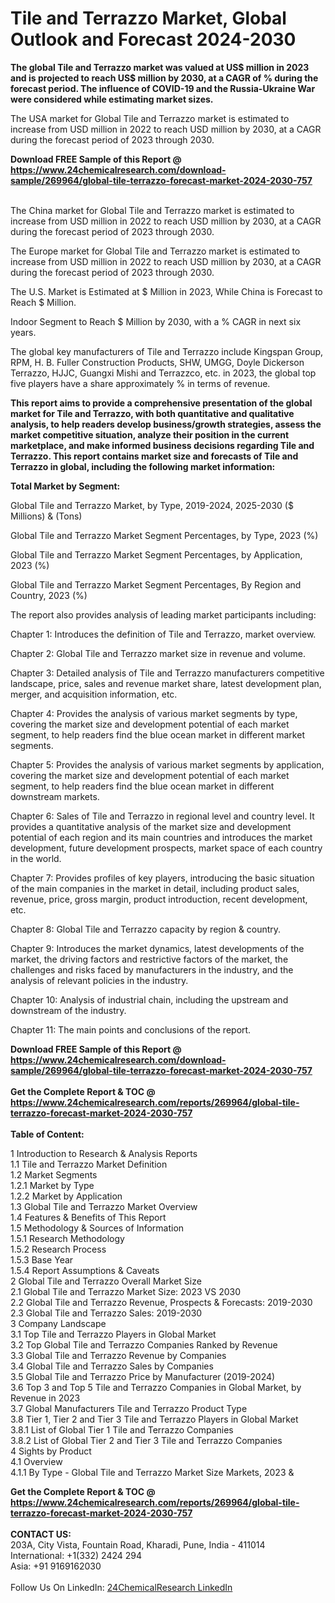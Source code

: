 <h1>Tile and Terrazzo Market, Global Outlook and Forecast 2024-2030</h1><p><strong>The global Tile and Terrazzo market was valued at US$ million in 2023 and is projected to reach US$ million by 2030, at a CAGR of % during the forecast period. The influence of COVID-19 and the Russia-Ukraine War were considered while estimating market sizes.</strong></p><p>
</p><p>The USA market for Global Tile and Terrazzo market is estimated to increase from USD million in 2022 to reach USD million by 2030, at a CAGR during the forecast period of 2023 through 2030.</p><div><b>Download FREE Sample of this Report @ 
            <a href="https://www.24chemicalresearch.com/download-sample/269964/global-tile-terrazzo-forecast-market-2024-2030-757">
            https://www.24chemicalresearch.com/download-sample/269964/global-tile-terrazzo-forecast-market-2024-2030-757</a></b></div><br><p>
</p><p>The China market for Global Tile and Terrazzo market is estimated to increase from USD million in 2022 to reach USD million by 2030, at a CAGR during the forecast period of 2023 through 2030.</p><p>
</p><p>The Europe market for Global Tile and Terrazzo market is estimated to increase from USD million in 2022 to reach USD million by 2030, at a CAGR during the forecast period of 2023 through 2030.</p><p>
</p><p>The U.S. Market is Estimated at $ Million in 2023, While China is Forecast to Reach $ Million.</p><p>
Indoor Segment to Reach $ Million by 2030, with a % CAGR in next six years.</p><p>
The global key manufacturers of Tile and Terrazzo include Kingspan Group, RPM, H. B. Fuller Construction Products, SHW, UMGG, Doyle Dickerson Terrazzo, HJJC, Guangxi Mishi and Terrazzco, etc. in 2023, the global top five players have a share approximately % in terms of revenue.</p><p>
<strong>This report aims to provide a comprehensive presentation of the global market for Tile and Terrazzo, with both quantitative and qualitative analysis, to help readers develop business/growth strategies, assess the market competitive situation, analyze their position in the current marketplace, and make informed business decisions regarding Tile and Terrazzo. This report contains market size and forecasts of Tile and Terrazzo in global, including the following market information:</strong></p><p>
</p><p>
<strong>Total Market by Segment:</strong></p><p>
Global Tile and Terrazzo Market, by Type, 2019-2024, 2025-2030 ($ Millions) &amp; (Tons)</p><p>
Global Tile and Terrazzo Market Segment Percentages, by Type, 2023 (%)</p><p>
</p><p>
Global Tile and Terrazzo Market Segment Percentages, by Application, 2023 (%)</p><p>
</p><p>
Global Tile and Terrazzo Market Segment Percentages, By Region and Country, 2023 (%)</p><p>
</p><p>
The report also provides analysis of leading market participants including:</p><p>
</p><p>
</p><p>
Chapter 1: Introduces the definition of Tile and Terrazzo, market overview.</p><p>
Chapter 2: Global Tile and Terrazzo market size in revenue and volume.</p><p>
Chapter 3: Detailed analysis of Tile and Terrazzo manufacturers competitive landscape, price, sales and revenue market share, latest development plan, merger, and acquisition information, etc.</p><p>
Chapter 4: Provides the analysis of various market segments by type, covering the market size and development potential of each market segment, to help readers find the blue ocean market in different market segments.</p><p>
Chapter 5: Provides the analysis of various market segments by application, covering the market size and development potential of each market segment, to help readers find the blue ocean market in different downstream markets.</p><p>
Chapter 6: Sales of Tile and Terrazzo in regional level and country level. It provides a quantitative analysis of the market size and development potential of each region and its main countries and introduces the market development, future development prospects, market space of each country in the world.</p><p>
Chapter 7: Provides profiles of key players, introducing the basic situation of the main companies in the market in detail, including product sales, revenue, price, gross margin, product introduction, recent development, etc.</p><p>
Chapter 8: Global Tile and Terrazzo capacity by region &amp; country.</p><p>
Chapter 9: Introduces the market dynamics, latest developments of the market, the driving factors and restrictive factors of the market, the challenges and risks faced by manufacturers in the industry, and the analysis of relevant policies in the industry.</p><p>
Chapter 10: Analysis of industrial chain, including the upstream and downstream of the industry.</p><p>
Chapter 11: The main points and conclusions of the report.</p><div><b>Download FREE Sample of this Report @ 
            <a href="https://www.24chemicalresearch.com/download-sample/269964/global-tile-terrazzo-forecast-market-2024-2030-757">
            https://www.24chemicalresearch.com/download-sample/269964/global-tile-terrazzo-forecast-market-2024-2030-757</a></b></div><br><div><b>Get the Complete Report & TOC @ 
            <a href="https://www.24chemicalresearch.com/reports/269964/global-tile-terrazzo-forecast-market-2024-2030-757">
            https://www.24chemicalresearch.com/reports/269964/global-tile-terrazzo-forecast-market-2024-2030-757</a></b></div><br>
            <b>Table of Content:</b><p>1 Introduction to Research & Analysis Reports<br />
    1.1 Tile and Terrazzo Market Definition<br />
    1.2 Market Segments<br />
        1.2.1 Market by Type<br />
        1.2.2 Market by Application<br />
    1.3 Global Tile and Terrazzo Market Overview<br />
    1.4 Features & Benefits of This Report<br />
    1.5 Methodology & Sources of Information<br />
        1.5.1 Research Methodology<br />
        1.5.2 Research Process<br />
        1.5.3 Base Year<br />
        1.5.4 Report Assumptions & Caveats<br />
2 Global Tile and Terrazzo Overall Market Size<br />
    2.1 Global Tile and Terrazzo Market Size: 2023 VS 2030<br />
    2.2 Global Tile and Terrazzo Revenue, Prospects & Forecasts: 2019-2030<br />
    2.3 Global Tile and Terrazzo Sales: 2019-2030<br />
3 Company Landscape<br />
    3.1 Top Tile and Terrazzo Players in Global Market<br />
    3.2 Top Global Tile and Terrazzo Companies Ranked by Revenue<br />
    3.3 Global Tile and Terrazzo Revenue by Companies<br />
    3.4 Global Tile and Terrazzo Sales by Companies<br />
    3.5 Global Tile and Terrazzo Price by Manufacturer (2019-2024)<br />
    3.6 Top 3 and Top 5 Tile and Terrazzo Companies in Global Market, by Revenue in 2023<br />
    3.7 Global Manufacturers Tile and Terrazzo Product Type<br />
    3.8 Tier 1, Tier 2 and Tier 3 Tile and Terrazzo Players in Global Market<br />
        3.8.1 List of Global Tier 1 Tile and Terrazzo Companies<br />
        3.8.2 List of Global Tier 2 and Tier 3 Tile and Terrazzo Companies<br />
4 Sights by Product<br />
    4.1 Overview<br />
        4.1.1 By Type - Global Tile and Terrazzo Market Size Markets, 2023 &</p><div><b>Get the Complete Report & TOC @ 
            <a href="https://www.24chemicalresearch.com/reports/269964/global-tile-terrazzo-forecast-market-2024-2030-757">
            https://www.24chemicalresearch.com/reports/269964/global-tile-terrazzo-forecast-market-2024-2030-757</a></b></div><br><b>CONTACT US:</b><br>
            203A, City Vista, Fountain Road, Kharadi, Pune, India - 411014<br>
            International: +1(332) 2424 294<br>
            Asia: +91 9169162030 <br><br>
            Follow Us On LinkedIn: <a href="https://www.linkedin.com/company/24chemicalresearch/">24ChemicalResearch LinkedIn</a>